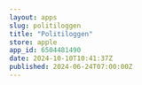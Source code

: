 ```yaml
---
layout: apps
slug: politiloggen
title: "Politiloggen"
store: apple
app_id: 6504481490
date: 2024-10-10T10:41:37Z
published: 2024-06-24T07:00:00Z
---
```

